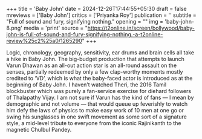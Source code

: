 +++
title = 'Baby John'
date = 2024-12-26T17:44:55+05:30
draft = false
mreviews = ['Baby John']
critics = ['Priyanka Roy']
publication = ''
subtitle = "Full of sound and fury, signifying nothing."
opening = ""
img = 'baby-john-8.png'
media = 'print'
source = "https://t2online.in/screen/bollywood/baby-john-is-full-of-sound-and-fury-signifying-nothing.-a-t2online-review%25c2%25a0/1265290"
+++

Logic, chronology, geography, sensitivity, ear drums and brain cells all take a hike in Baby John. The big-budget production that attempts to launch Varun Dhawan as an all-out action star is an all-round assault on the senses, partially redeemed by only a few clap-worthy moments mostly credited to ‘VD’, which is what the baby-faced actor is introduced as at the beginning of Baby John. I haven’t watched Theri, the 2016 Tamil blockbuster which was purely a fan-service exercise for diehard followers of Thalapathy Vijay. I am not sure if Varun has the kind of fans — I mean by demographic and not volume — that would queue up feverishly to watch him defy the laws of physics to make easy work of 10 men at one go or swing his sunglasses in one swift movement as some sort of a signature style, a mid-level tribute to everyone from the iconic Rajinikanth to the magnetic Chulbul Pandey.
